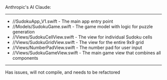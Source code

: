 Anthropic's AI Claude:
- - - -

* //SudokuApp_V1.swift - The main app entry point
* //Models/SudokuGame.swift - The game model with logic for puzzle generation
* //Views/SudokuCellView.swift - The view for individual Sudoku cells
* //Views/SudokuGridView.swift - The view for the entire 9x9 grid
* //Views/NumberPadView.swift - The number pad for user input
* //Views/SudokuGameView.swift - The main game view that combines all components

- - - -

Has issues, will not compile, and needs to be refactored
